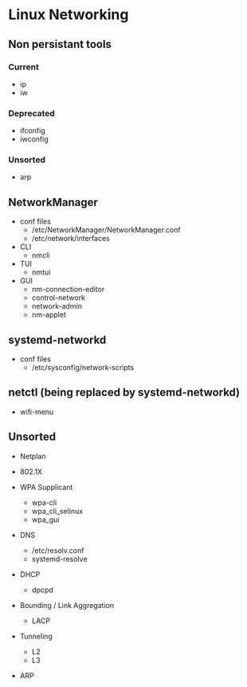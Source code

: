 # Linux Networking
## Non persistant tools
  ### Current
  - ip
  - iw
  ### Deprecated
  - ifconfig
  - iwconfig

  ### Unsorted
  - arp

## NetworkManager
- conf files
  - /etc/NetworkManager/NetworkManager.conf
  - /etc/network/interfaces
- CLI
  - nmcli
- TUI
  - nmtui
- GUI
  - nm-connection-editor
  - control-network
  - network-admin
  - nm-applet

## systemd-networkd
- conf files
  - /etc/sysconfig/network-scripts
	
## netctl (being replaced by systemd-networkd)
- wifi-menu 
		
## Unsorted
  - Netplan
  - 802.1X 
  
- WPA Supplicant
  - wpa-cli
  - wpa_cli_selinux
  - wpa_gui
  
- DNS
  - /etc/resolv.conf
  - systemd-resolve
  
- DHCP
  - dpcpd
- Bounding / Link Aggregation 
  - LACP
  
- Tunneling
  - L2
  - L3
  
- ARP
	
  

